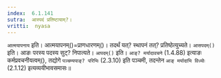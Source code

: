 ```yaml
---
index:  6.1.141
sutra:  आस्पदं प्रतिष्टायाम्?।
vritti:  nyasa
---
```


`आत्मयापनाय` इति। आत्मयापनम्()=प्राणधारणम्()। तदर्थं यत्? स्थापनं तत्? प्रतिष्ठेत्युच्यते। `आसपदम्()` इति। आङः परस्य पदस्य सुट्? निपात्यते। `आपदम्()` इति। `आङ्? मर्यादावचने` (1.4.88) इत्याङः कर्मप्रवचनीयत्वम्(), तद्योगे `पञ्चम्यपाङ्? परिभिः` (2.3.10) इति पञ्चमी, तदन्तेन `आङ् मर्यादाभि विध्योः` (2.1.12) इत्यव्ययीभावसमासः॥

